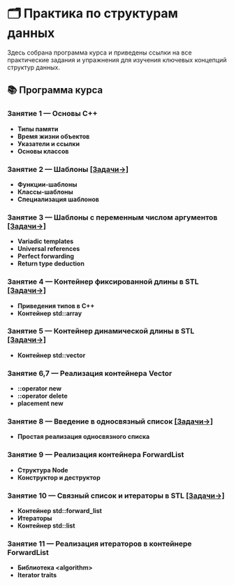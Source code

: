 # 🗂️ Практика по структурам данных
Здесь собрана программа курса и приведены ссылки на все практические задания и упражнения для изучения ключевых концепций структур данных.
## 📚 Программа курса
### Занятие 1 — Основы C++
- **Типы памяти**
- **Время жизни объектов**
- **Указатели и ссылки**
- **Основы классов**

### Занятие 2 — Шаблоны [\[Задачи→\]](templates.md)
- **Функции-шаблоны**
- **Классы-шаблоны**
- **Специализация шаблонов**

### Занятие 3 — Шаблоны с переменным числом аргументов [\[Задачи→\]](variadic_templates.md)
* **Variadic templates**
* **Universal references**
* **Perfect forwarding**
* **Return type deduction**

### Занятие 4 — Контейнер фиксированной длины в STL [\[Задачи→\]](array.md)
* **Приведения типов в C++**
* **Контейнер std::array**

### Занятие 5 — Контейнер динамической длины в STL [\[Задачи→\]](vector.md)
* **Контейнер std::vector**

### Занятие 6,7 — Реализация контейнера Vector
* **::operator new**
* **::operator delete**
* **placement new**

### Занятие 8 — Введение в односвязный список [\[Задачи→\]](singly_linked_list.md)
* **Простая реализация односвязного списка**

### Занятие 9 — Реализация контейнера ForwardList
* **Структура Node**
* **Конструктор и деструктор**

### Занятие 10 — Связный список и итераторы в STL [\[Задачи→\]](forward_list.md)
* **Контейнер std::forward_list**
* **Итераторы**
* **Контейнер std::list**

### Занятие 11 — Реализация итераторов в контейнере ForwardList
* **Библиотека \<algorithm\>**
* **Iterator traits**
